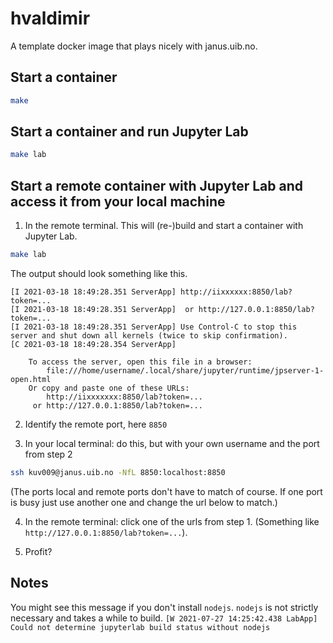 # hvaldimir

A template docker image that plays nicely with janus.uib.no. 

## Start a container
```bash
make 
```
 
## Start a container and run Jupyter Lab
```bash
make lab
```

## Start a remote container with Jupyter Lab and access it from your local machine
1. In the remote terminal. This will (re-)build and start a container with Jupyter Lab.
```bash
make lab
```

The output should look something like this.
```
[I 2021-03-18 18:49:28.351 ServerApp] http://iixxxxxx:8850/lab?token=...
[I 2021-03-18 18:49:28.351 ServerApp]  or http://127.0.0.1:8850/lab?token=...
[I 2021-03-18 18:49:28.351 ServerApp] Use Control-C to stop this server and shut down all kernels (twice to skip confirmation).
[C 2021-03-18 18:49:28.354 ServerApp] 
    
    To access the server, open this file in a browser:
        file:///home/username/.local/share/jupyter/runtime/jpserver-1-open.html
    Or copy and paste one of these URLs:
        http://iixxxxxxx:8850/lab?token=...
     or http://127.0.0.1:8850/lab?token=...
```

2. Identify the remote port, here `8850`

3. In your local terminal: do this, but with your own username and the port from step 2
```bash
ssh kuv009@janus.uib.no -NfL 8850:localhost:8850
```
(The ports local and remote ports don't have to match of course. If one port is busy just use another one and change the url below to match.)

4. In the remote terminal: click one of the urls from step 1. (Something like `http://127.0.0.1:8850/lab?token=...`). 

5. Profit?

## Notes
You might see this message if you don't install `nodejs`. `nodejs` is  not strictly necessary and takes a while to build.
`[W 2021-07-27 14:25:42.438 LabApp] Could not determine jupyterlab build status without nodejs`
